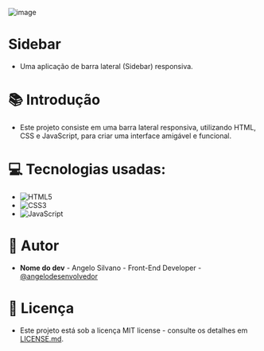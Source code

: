 ![image](https://github.com/angelodesenvolvedor/Sidebar/assets/98216100/15db7c92-fd1b-428d-a02a-2cc4f34a825d)

# Sidebar
* Uma aplicação de barra lateral (Sidebar) responsiva.

# 📚 Introdução
* Este projeto consiste em uma barra lateral responsiva, utilizando HTML, CSS e JavaScript, para criar uma interface amigável e funcional.

# 💻 Tecnologias usadas:  
* ![HTML5](https://img.shields.io/badge/html5-%23E34F26.svg?style=for-the-badge&logo=html5&logoColor=white)
* ![CSS3](https://img.shields.io/badge/css3-%231572B6.svg?style=for-the-badge&logo=css3&logoColor=white)
* ![JavaScript](https://img.shields.io/badge/javascript-%23323330.svg?style=for-the-badge&logo=javascript&logoColor=%23F7DF1E)

# 👷 Autor
* **Nome do dev** - Angelo Silvano - Front-End Developer - [@angelodesenvolvedor](https://github.com/angelodesenvolvedor)

# 📄 Licença
* Este projeto está sob a licença MIT license - consulte os detalhes em [LICENSE.md](https://github.com/angelodesenvolvedor/Sidebar/blob/main/LICENSE).
  
